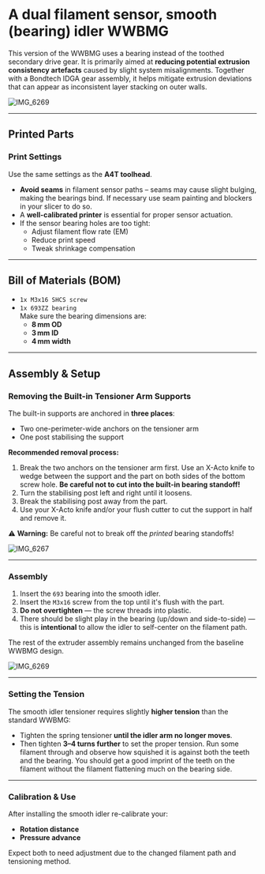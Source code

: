# A dual filament sensor, smooth (bearing) idler WWBMG

This version of the WWBMG uses a bearing instead of the toothed secondary drive gear. It is primarily aimed at **reducing potential extrusion consistency artefacts** caused by slight system misalignments. Together with a Bondtech IDGA gear assembly, it helps mitigate extrusion deviations that can appear as inconsistent layer stacking on outer walls.

![IMG_6269](https://github.com/user-attachments/assets/c03596f7-6137-4dd8-81d7-a0ae45402238)

---

## Printed Parts

### Print Settings

Use the same settings as the **A4T toolhead**.

- **Avoid seams** in filament sensor paths – seams may cause slight bulging, making the bearings bind. If necessary use seam painting and blockers in your slicer to do so.
- A **well-calibrated printer** is essential for proper sensor actuation.
- If the sensor bearing holes are too tight:
  - Adjust filament flow rate (EM)
  - Reduce print speed
  - Tweak shrinkage compensation

---

## Bill of Materials (BOM)

- `1x M3x16 SHCS screw`
- `1x 693ZZ bearing`  
  Make sure the bearing dimensions are:
  - **8 mm OD**
  - **3 mm ID**
  - **4 mm width**

---

## Assembly & Setup

### Removing the Built-in Tensioner Arm Supports

The built-in supports are anchored in **three places**:
- Two one-perimeter-wide anchors on the tensioner arm
- One post stabilising the support

**Recommended removal process:**
1. Break the two anchors on the tensioner arm first. Use an X-Acto knife to wedge between the support and the part on both sides of the bottom screw hole. **Be careful not to cut into the built-in bearing standoff!**
2. Turn the stabilising post left and right until it loosens.
3. Break the stabilising post away from the part.
4. Use your X-Acto knife and/or your flush cutter to cut the support in half and remove it.

⚠️ **Warning:** Be careful not to break off the *printed* bearing standoffs!

![IMG_6267](https://github.com/user-attachments/assets/30d1a09b-187c-461d-9364-0b56dbf5f044)

---

### Assembly

1. Insert the `693` bearing into the smooth idler.
2. Insert the `M3x16` screw from the top until it's flush with the part.
3. **Do not overtighten** — the screw threads into plastic.
4. There should be slight play in the bearing (up/down and side-to-side) — this is **intentional** to allow the idler to self-center on the filament path.

The rest of the extruder assembly remains unchanged from the baseline WWBMG design.

![IMG_6269](https://github.com/user-attachments/assets/3832c070-c786-4e33-89fe-8cdb60fba882)

---

### Setting the Tension

The smooth idler tensioner requires slightly **higher tension** than the standard WWBMG:

- Tighten the spring tensioner **until the idler arm no longer moves**.
- Then tighten **3–4 turns further** to set the proper tension. Run some filament through and observe how squished it is against both the teeth and the bearing. You should get a good imprint of the teeth on the filament without the filament flattening much on the bearing side.

---

### Calibration & Use

After installing the smooth idler re-calibrate your:
  - **Rotation distance**
  - **Pressure advance**

Expect both to need adjustment due to the changed filament path and tensioning method.
